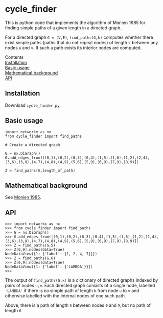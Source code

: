 # cycle_finder

<p>This is python code that implements the algorithm of Monien 1985 for finding simple paths of a given length in a directed graph.</p>
  
<p>For a directed graph <code>G = (V,E)</code>, <code>find_paths(G,k)</code> computes whether there exist simple paths (paths that do not repeat nodes) of length <code>k</code> between any nodes <code>u</code> and <code>v</code>. If such a path exists its interior nodes are computed.</p>
              
<p>Contents<br>       
  <a href="#Installation">Installation</a><br>
  <a href="#Basic usage">Basic usage</a><br>
  <a href="#Mathematical background">Mathematical background</a><br>
  <a href="#API">API</a><br>


<h2 id="Installation">Installation</h2>
        
Download <code>cycle_finder.py</code>
        
<h2 id="Basic usage">Basic usage</h2>
        
<pre><code>import networkx as nx
from cycle_finder import find_paths

# Create a directed graph

G = nx.DiGraph()
G.add_edges_from([(0,1),(0,2),(0,3),(0,4),(1,5),(1,6),(1,2),(2,4),(3,6),(3,8),(4,7),(4,8),(4,9),(5,6),(5,9),(6,9),(7,9),(8,9)])

Z = find_paths(G,length_of_path)
</code></pre>
        
<h2 id="Mathematical background">Mathematical background</h2>
       
<p>See <a href="https://abclark.github.io/notes/Monien85.pdf">Monien 1985</a>.</p>

<h2 id="API">API</h2>
        
 <pre><code>>>> import networkx as nx
>>> from cycle_finder import find_paths
>>> G = nx.DiGraph()
>>> G.add_edges_from([(0,1),(0,2),(0,3),(0,4),(1,5),(1,6),(1,2),(2,4),(3,6),(3,8),(4,7),(4,8),(4,9),(5,6),(5,9),(6,9),(7,9),(8,9)])
>>> Z = find_paths(G,5)
>>> Z[0,9].nodes(data=True)
NodeDataView({1: {'label': {1, 2, 4, 7}}})
>>> Z = find_paths(G,6)
>>> Z[0,9].nodes(data=True)
NodeDataView({1: {'label': {'LAMBDA'}}})
>>> </code></pre>

<p>The output of <code>find_paths(G,k)</code> is a dictionary of directed graphs indexed by pairs of nodes <code>u,v</code>. Each directed graph consists of a single node, labelled <code>'LAMBDA'</code> if there is no simple path of length <code>k</code> from node <code>u</code> to <code>v</code> and otherwise labelled with the internal nodes of one such path.</p>

<p>Above, there is a path of length <code>5</code> between nodes <code>0</code> and <code>9</code>, but no path of length <code>6</code>.</p>
